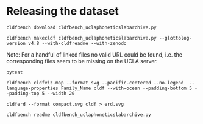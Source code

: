 # Releasing the dataset

```shell
cldfbench download cldfbench_uclaphoneticslabarchive.py
```

```shell
cldfbench makecldf cldfbench_uclaphoneticslabarchive.py --glottolog-version v4.8 --with-cldfreadme --with-zenodo
```
Note: For a handful of linked files no valid URL could be found, i.e. the corresponding files seem
to be missing on the UCLA server.

```shell
pytest
```

```shell
cldfbench cldfviz.map --format svg --pacific-centered --no-legend  --language-properties Family_Name cldf --with-ocean --padding-bottom 5 --padding-top 5 --width 20
```

```shell
cldferd --format compact.svg cldf > erd.svg
```

```shell
cldfbench readme cldfbench_uclaphoneticslabarchive.py
```
